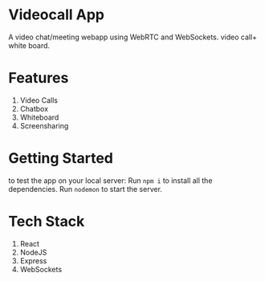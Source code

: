 # Videocall App
A video chat/meeting webapp using WebRTC and WebSockets. video call+ white board.
# Features
1. Video Calls
2. Chatbox
3. Whiteboard
4. Screensharing
# Getting Started
to test the app on your local server:
Run `npm i` to install all the dependencies. 
Run `nodemon` to start the server.
# Tech Stack
1. React
2. NodeJS
3. Express
4. WebSockets
